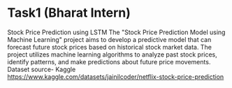 # Task1  (Bharat Intern)
Stock Price Prediction using LSTM
The "Stock Price Prediction Model using Machine Learning" project aims to develop a predictive model that can forecast future stock prices based on historical stock market data. The project utilizes machine learning algorithms to analyze past stock prices, identify patterns, and make predictions about future price movements.
Dataset source- Kaggle
https://www.kaggle.com/datasets/jainilcoder/netflix-stock-price-prediction
